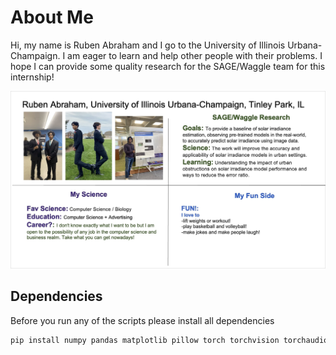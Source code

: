 # About Me
Hi, my name is Ruben Abraham and I go to the University of Illinois Urbana-Champaign. I am eager to learn and help other people with their problems. I hope I can provide some quality research for the SAGE/Waggle team for this internship! 


![Me!](/abraham/Ruben-Abraham-quadchart.jpg)

## Dependencies
Before you run any of the scripts please install all dependencies
```sh
pip install numpy pandas matplotlib pillow torch torchvision torchaudio scikit-learn act
```
